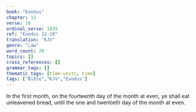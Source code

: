 ```yaml
---
book: "Exodus"
chapter: 12
verse: 18
ordinal_verse: 1835
ref: "Exodus 12:18"
translation: "KJV"
genre: "Law"
word_count: 29
topics: []
cross_references: []
grammar_tags: []
thematic_tags: [time-units, time]
tags: ["Bible","KJV","Exodus"]
---
```

In the first month, on the fourteenth day of the month at even, ye shall eat unleavened bread, until the one and twentieth day of the month at even.
